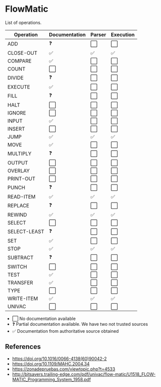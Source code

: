 # FlowMatic

List of operations.

| Operation | Documentation | Parser | Execution | 
| --------- | ------ | ------ | ------ |
| ADD       | :question:            |  :white_large_square: | :white_large_square: |
| CLOSE-OUT | :white_check_mark:    |  :white_check_mark: | :white_check_mark: |
| COMPARE   | :white_check_mark:    |  :white_large_square: | :white_large_square: |
| COUNT     | :white_large_square:  |  :white_large_square: | :white_large_square: |
| DIVIDE    | :question:            |  :white_large_square: | :white_large_square: |
| EXECUTE   | :white_check_mark:    |  :white_large_square: | :white_large_square: |
| FILL      | :question:            |  :white_large_square: | :white_large_square: |
| HALT      | :white_large_square:  |  :white_large_square: | :white_large_square: |
| IGNORE    | :white_large_square:  |  :white_large_square: | :white_large_square: |
| INPUT     | :white_check_mark:    |  :white_large_square: | :white_large_square: |
| INSERT    | :white_large_square:  |  :white_large_square: | :white_large_square: |
| JUMP      | :white_check_mark: |  :white_check_mark: | :white_check_mark: |
| MOVE      | :white_check_mark: |  :white_large_square: | :white_large_square: |
| MULTIPLY  | :question:            |  :white_large_square: | :white_large_square: |
| OUTPUT    | :white_large_square: |  :white_large_square: | :white_large_square: |
| OVERLAY   | :white_large_square: |  :white_large_square: | :white_large_square: |
| PRINT-OUT | :white_large_square: |  :white_large_square: | :white_large_square: |
| PUNCH     | :question:            |  :white_large_square: | :white_large_square: |
| READ-ITEM | :white_check_mark: |  :white_check_mark: | :white_check_mark: |
| REPLACE   | :question: |  :white_large_square: | :white_large_square: |
| REWIND    | :white_check_mark: |  :white_check_mark: | :white_check_mark: |
| SELECT    | :white_large_square: |  :white_large_square: | :white_large_square: |
| SELECT-LEAST | :question:         |  :white_large_square: | :white_large_square: |
| SET      | :white_check_mark: |  :white_large_square: | :white_large_square: |
| STOP      | :white_check_mark: |  :white_check_mark: | :white_check_mark: |
| SUBTRACT  | :question: |  :white_large_square: | :white_large_square: |
| SWITCH    | :white_large_square: |  :white_large_square: | :white_large_square: |
| TEST      | :white_check_mark: |  :white_large_square: | :white_large_square: |
| TRANSFER  | :white_check_mark: |  :white_large_square: | :white_large_square: |
| TYPE      | :white_large_square: |  :white_large_square: | :white_large_square: |
| WRITE-ITEM| :white_check_mark: |  :white_check_mark: | :white_check_mark: |
| UNIVAC    | :white_large_square: |  :white_large_square: | :white_large_square: |

- :white_large_square: No documentation available
- :question: Partial documentation available. We have two not trusted sources
- :white_check_mark: Documentation from authoritative source obtained

## References

- https://doi.org/10.1016/0066-4138(60)90042-2
- https://doi.org/10.1109/MAHC.2004.34
- https://zonadepruebas.com/viewtopic.php?t=4533
- http://bitsavers.trailing-edge.com/pdf/univac/flow-matic/U1518_FLOW-MATIC_Programming_System_1958.pdf